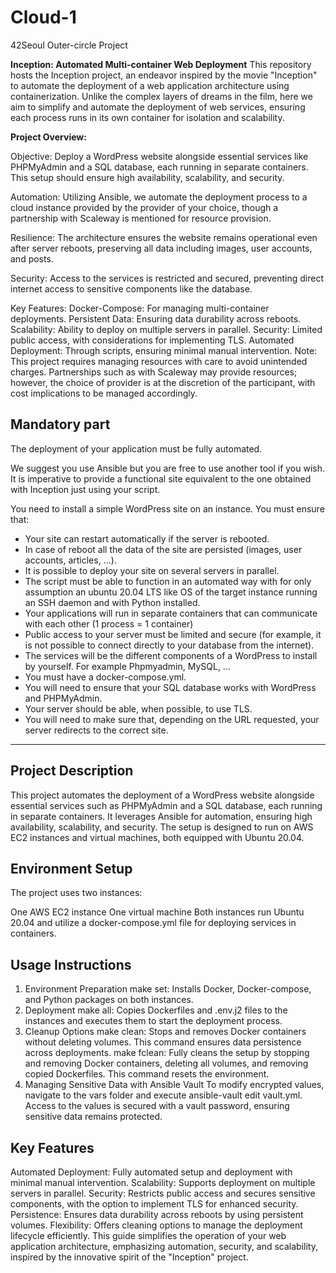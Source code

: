 # Cloud-1
42Seoul Outer-circle Project


**Inception: Automated Multi-container Web Deployment**
This repository hosts the Inception project, an endeavor inspired by the movie "Inception" to automate the deployment of a web application architecture using containerization. Unlike the complex layers of dreams in the film, here we aim to simplify and automate the deployment of web services, ensuring each process runs in its own container for isolation and scalability.

**Project Overview:**

Objective: Deploy a WordPress website alongside essential services like PHPMyAdmin and a SQL database, each running in separate containers. This setup should ensure high availability, scalability, and security.

Automation: Utilizing Ansible, we automate the deployment process to a cloud instance provided by the provider of your choice, though a partnership with Scaleway is mentioned for resource provision.

Resilience: The architecture ensures the website remains operational even after server reboots, preserving all data including images, user accounts, and posts.

Security: Access to the services is restricted and secured, preventing direct internet access to sensitive components like the database.

Key Features:
Docker-Compose: For managing multi-container deployments.
Persistent Data: Ensuring data durability across reboots.
Scalability: Ability to deploy on multiple servers in parallel.
Security: Limited public access, with considerations for implementing TLS.
Automated Deployment: Through scripts, ensuring minimal manual intervention.
Note: This project requires managing resources with care to avoid unintended charges. Partnerships such as with Scaleway may provide resources; however, the choice of provider is at the discretion of the participant, with cost implications to be managed accordingly.

## Mandatory part
The deployment of your application must be fully automated.

We suggest you use Ansible but you are free to use another tool if you wish.
It is imperative to provide a functional site equivalent to the one obtained with Inception just using your script.

You need to install a simple WordPress site on an instance. You must ensure that:
* Your site can restart automatically if the server is rebooted.
* In case of reboot all the data of the site are persisted (images, user accounts, articles, ...).
* It is possible to deploy your site on several servers in parallel.
* The script must be able to function in an automated way with for only assumption an ubuntu 20.04 LTS like OS of the target instance running an SSH daemon and with Python installed.
* Your applications will run in separate containers that can communicate with each other (1 process = 1 container)
* Public access to your server must be limited and secure (for example, it is not possible to connect directly to your database from the internet).
* The services will be the different components of a WordPress to install by yourself. For example Phpmyadmin, MySQL, ...
* You must have a docker-compose.yml.
* You will need to ensure that your SQL database works with WordPress and PHPMyAdmin.
* Your server should be able, when possible, to use TLS.
* You will need to make sure that, depending on the URL requested, your server redirects to the correct site.


---

## Project Description

This project automates the deployment of a WordPress website alongside essential services such as PHPMyAdmin and a SQL database, each running in separate containers. It leverages Ansible for automation, ensuring high availability, scalability, and security. The setup is designed to run on AWS EC2 instances and virtual machines, both equipped with Ubuntu 20.04.

## Environment Setup

The project uses two instances:

One AWS EC2 instance
One virtual machine
Both instances run Ubuntu 20.04 and utilize a docker-compose.yml file for deploying services in containers.

## Usage Instructions

1. Environment Preparation
make set: Installs Docker, Docker-compose, and Python packages on both instances.
2. Deployment
make all: Copies Dockerfiles and .env.j2 files to the instances and executes them to start the deployment process.
3. Cleanup Options
make clean: Stops and removes Docker containers without deleting volumes. This command ensures data persistence across deployments.
make fclean: Fully cleans the setup by stopping and removing Docker containers, deleting all volumes, and removing copied Dockerfiles. This command resets the environment.
4. Managing Sensitive Data with Ansible Vault
To modify encrypted values, navigate to the vars folder and execute ansible-vault edit vault.yml. Access to the values is secured with a vault password, ensuring sensitive data remains protected.

## Key Features

Automated Deployment: Fully automated setup and deployment with minimal manual intervention.
Scalability: Supports deployment on multiple servers in parallel.
Security: Restricts public access and secures sensitive components, with the option to implement TLS for enhanced security.
Persistence: Ensures data durability across reboots by using persistent volumes.
Flexibility: Offers cleaning options to manage the deployment lifecycle efficiently.
This guide simplifies the operation of your web application architecture, emphasizing automation, security, and scalability, inspired by the innovative spirit of the "Inception" project.
